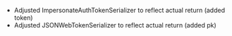 * Adjusted ImpersonateAuthTokenSerializer to reflect actual return (added token)
* Adjusted JSONWebTokenSerializer to reflect actual return (added pk)
